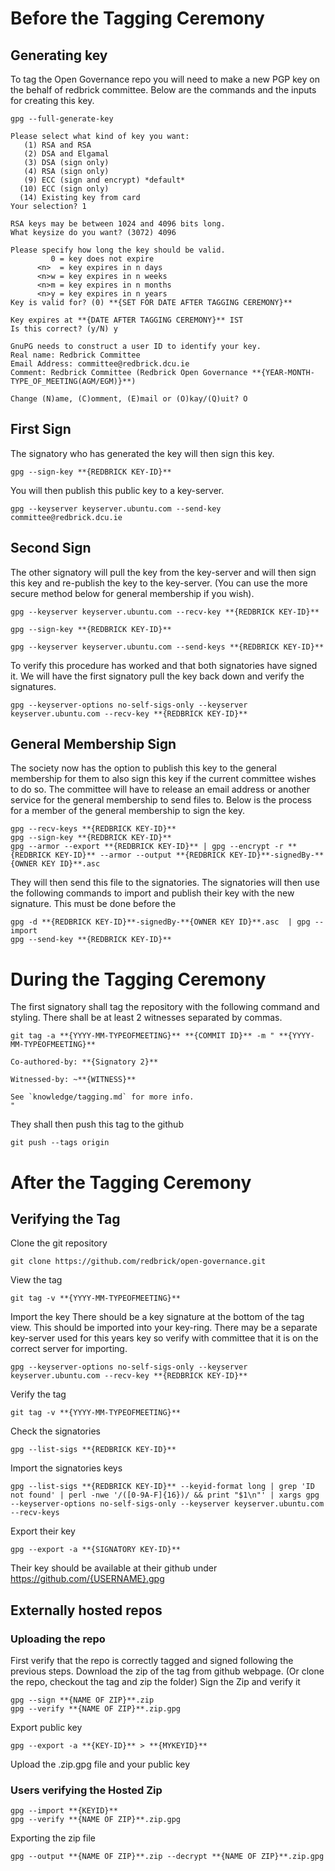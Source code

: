 # Before the Tagging Ceremony
## Generating key
To tag the Open Governance repo you will need to make a new PGP key on the behalf of redbrick committee. Below are the commands and the inputs for creating this key.

```
gpg --full-generate-key

Please select what kind of key you want:
   (1) RSA and RSA
   (2) DSA and Elgamal
   (3) DSA (sign only)
   (4) RSA (sign only)
   (9) ECC (sign and encrypt) *default*
  (10) ECC (sign only)
  (14) Existing key from card
Your selection? 1

RSA keys may be between 1024 and 4096 bits long.
What keysize do you want? (3072) 4096

Please specify how long the key should be valid.
         0 = key does not expire
      <n>  = key expires in n days
      <n>w = key expires in n weeks
      <n>m = key expires in n months
      <n>y = key expires in n years
Key is valid for? (0) **{SET FOR DATE AFTER TAGGING CEREMONY}**

Key expires at **{DATE AFTER TAGGING CEREMONY}** IST
Is this correct? (y/N) y

GnuPG needs to construct a user ID to identify your key.
Real name: Redbrick Committee
Email Address: committee@redbrick.dcu.ie
Comment: Redbrick Committee (Redbrick Open Governance **{YEAR-MONTH-TYPE_OF_MEETING(AGM/EGM)}**)

Change (N)ame, (C)omment, (E)mail or (O)kay/(Q)uit? O
```

## First Sign
The signatory who has generated the key will then sign this key.
```
gpg --sign-key **{REDBRICK KEY-ID}**
```

You will then publish this public key to a key-server.
```
gpg --keyserver keyserver.ubuntu.com --send-key committee@redbrick.dcu.ie
```

## Second Sign
The other signatory will pull the key from the key-server and will then sign this key and re-publish the key to the key-server. (You can use the more secure method below for general membership if you wish).

```
gpg --keyserver keyserver.ubuntu.com --recv-key **{REDBRICK KEY-ID}**

gpg --sign-key **{REDBRICK KEY-ID}**

gpg --keyserver keyserver.ubuntu.com --send-keys **{REDBRICK KEY-ID}**
```

To verify this procedure has worked and that both signatories have signed it. We will have the first signatory pull the key back down and verify the signatures.
```
gpg --keyserver-options no-self-sigs-only --keyserver keyserver.ubuntu.com --recv-key **{REDBRICK KEY-ID}**
```

## General Membership Sign
The society now has the option to publish this key to the general membership for them to also sign this key if the current committee wishes to do so. The committee will have to release an email address or another service for the general membership to send files to.
Below is the process for a member of the general membership to sign the key.
```
gpg --recv-keys **{REDBRICK KEY-ID}**
gpg --sign-key **{REDBRICK KEY-ID}**
gpg --armor --export **{REDBRICK KEY-ID}** | gpg --encrypt -r **{REDBRICK KEY-ID}** --armor --output **{REDBRICK KEY-ID}**-signedBy-**{OWNER KEY ID}**.asc 
```
They will then send this file to the signatories.
The signatories will then use the following commands to import and publish their key with the new signature. This must be done before the 
```
gpg -d **{REDBRICK KEY-ID}**-signedBy-**{OWNER KEY ID}**.asc  | gpg --import 
gpg --send-key **{REDBRICK KEY-ID}**
```

# During the Tagging Ceremony
The first signatory shall tag the repository with the following command and styling. There shall be at least 2 witnesses  separated by commas.
```
git tag -a **{YYYY-MM-TYPEOFMEETING}** **{COMMIT ID}** -m " **{YYYY-MM-TYPEOFMEETING}**

Co-authored-by: **{Signatory 2}**

Witnessed-by: ~**{WITNESS}**

See `knowledge/tagging.md` for more info.
"
```
They shall then push this tag to the github
```
git push --tags origin
```

# After the Tagging Ceremony
## Verifying the Tag
Clone the git repository
```
git clone https://github.com/redbrick/open-governance.git
```
View the tag
```
git tag -v **{YYYY-MM-TYPEOFMEETING}**
```
Import the key
There should be a key signature at the bottom of the tag view. This should be imported into your key-ring. There may be a separate key-server used for this years key so verify with committee that it is on the correct server for importing.
```
gpg --keyserver-options no-self-sigs-only --keyserver keyserver.ubuntu.com --recv-key **{REDBRICK KEY-ID}**
```
Verify the tag
```
git tag -v **{YYYY-MM-TYPEOFMEETING}**
```
Check the signatories
```
gpg --list-sigs **{REDBRICK KEY-ID}**
```
Import the signatories keys 
```
gpg --list-sigs **{REDBRICK KEY-ID}** --keyid-format long | grep 'ID not found' | perl -nwe '/([0-9A-F]{16})/ && print "$1\n"' | xargs gpg --keyserver-options no-self-sigs-only --keyserver keyserver.ubuntu.com  --recv-keys 
```
Export their key
```
gpg --export -a **{SIGNATORY KEY-ID}** 
```
Their key should be available at their github under https://github.com/{USERNAME}.gpg

## Externally hosted repos
### Uploading the repo
First verify that the repo is correctly tagged and signed following the previous steps. 
Download the zip of the tag from github webpage. (Or clone the repo, checkout the tag and zip the folder)
Sign the Zip and verify it
```
gpg --sign **{NAME OF ZIP}**.zip
gpg --verify **{NAME OF ZIP}**.zip.gpg
```
Export public key
```
gpg --export -a **{KEY-ID}** > **{MYKEYID}**
```
Upload the .zip.gpg file and your public key
### Users verifying the Hosted Zip
```
gpg --import **{KEYID}**
gpg --verify **{NAME OF ZIP}**.zip.gpg
```
Exporting the zip file
```
gpg --output **{NAME OF ZIP}**.zip --decrypt **{NAME OF ZIP}**.zip.gpg
```

